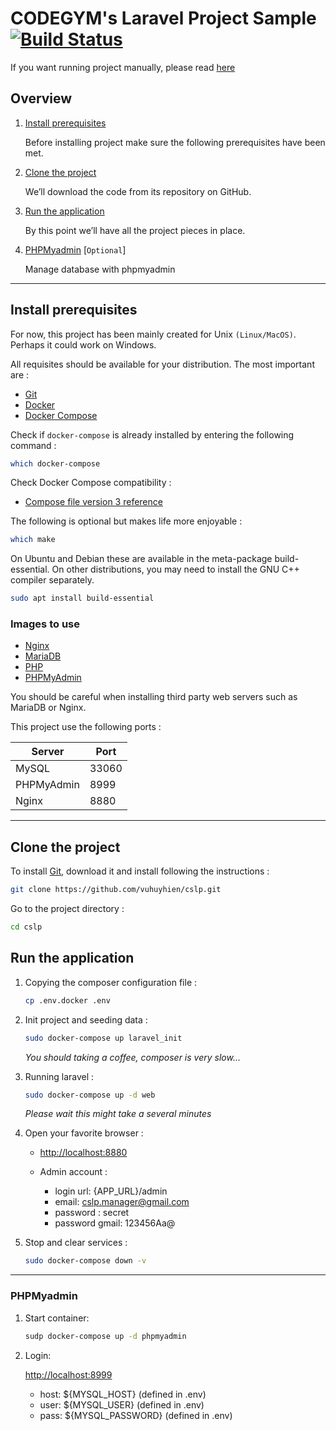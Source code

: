 # CODEGYM's Laravel Project Sample [![Build Status](https://travis-ci.org/vuhuyhien/cslp.svg?branch=master)](https://travis-ci.org/vuhuyhien/cslp) 

If you want running project manually, please read [here](www/README.md) 

## Overview

1. [Install prerequisites](#install-prerequisites)

    Before installing project make sure the following prerequisites have been met.

2. [Clone the project](#clone-the-project)

    We’ll download the code from its repository on GitHub.

3. [Run the application](#run-the-application)

    By this point we’ll have all the project pieces in place.

4. [PHPMyadmin](#PHPMyadmin) [`Optional`]

    Manage database with phpmyadmin

___
## Install prerequisites

For now, this project has been mainly created for Unix `(Linux/MacOS)`. Perhaps it could work on Windows.

All requisites should be available for your distribution. The most important are :

* [Git](https://git-scm.com/downloads)
* [Docker](https://docs.docker.com/engine/installation/)
* [Docker Compose](https://docs.docker.com/compose/install/)

Check if `docker-compose` is already installed by entering the following command : 

```sh
which docker-compose
```

Check Docker Compose compatibility :

* [Compose file version 3 reference](https://docs.docker.com/compose/compose-file/)

The following is optional but makes life more enjoyable :

```sh
which make
```

On Ubuntu and Debian these are available in the meta-package build-essential. On other distributions, you may need to install the GNU C++ compiler separately.

```sh
sudo apt install build-essential
```

### Images to use

* [Nginx](https://hub.docker.com/_/nginx/)
* [MariaDB](https://hub.docker.com/_/mariadb/)
* [PHP](https://hub.docker.com/_/php/)
* [PHPMyAdmin](https://hub.docker.com/r/phpmyadmin/phpmyadmin/)

You should be careful when installing third party web servers such as MariaDB or Nginx.

This project use the following ports :

| Server     | Port  |
|------------|-------|
| MySQL      | 33060 |
| PHPMyAdmin | 8999  |
| Nginx      | 8880  |

___

## Clone the project

To install [Git](http://git-scm.com/book/en/v2/Getting-Started-Installing-Git), download it and install following the instructions :

```sh
git clone https://github.com/vuhuyhien/cslp.git
```

Go to the project directory :

```sh
cd cslp
```

## Run the application

1. Copying the composer configuration file : 

    ```sh
    cp .env.docker .env
    ```

2. Init project and seeding data :

    ```sh
    sudo docker-compose up laravel_init
    ```
    
    *You should taking a coffee, composer is very slow...*

3. Running laravel :

    ```sh
    sudo docker-compose up -d web
    ```
    
    *Please wait this might take a several minutes*

4. Open your favorite browser :

    * [http://localhost:8880](http://localhost:8880/)
    
    * Admin account : 
        - login url: {APP_URL}/admin
        - email: cslp.manager@gmail.com
        - password : secret
        - password gmail: 123456Aa@
    
5. Stop and clear services :

    ```sh
    sudo docker-compose down -v
    ```
    
___

### PHPMyadmin
1. Start container:

    ```sh
    sudp docker-compose up -d phpmyadmin
    ```
    
2. Login:

    [http://localhost:8999](http://localhost:8999)
    - host: ${MYSQL_HOST} (defined in .env)
    - user: ${MYSQL_USER} (defined in .env)
    - pass: ${MYSQL_PASSWORD} (defined in .env)